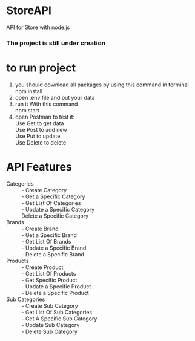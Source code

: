 # StoreAPI
API for Store with node.js 
### The project is still under creation

# to run project 
<ol>
<li>you should download all packages by using this command in terminal <br>
    npm install</li>
<li>open .env file and put your data</li>
<li>run it With this command<br>
    npm start</li>
<li>open Postman to test it:<br>
    Use Get to get data<br>
    Use Post to add new<br>
    Use Put to update<br>
    Use Delete to delete</li>
</ol>

# API Features
<dl>
    <dt>Categories</dt>
    <dd>- Create Category</dd>
    <dd>- Get a Specific Category</dd>
    <dd>- Get List Of Categories</dd>
    <dd>- Update a Specific Category</dd>
    <dd>Delete a Specific Category</dd>
    <dt>Brands</dt>
    <dd>- Create Brand</dd>
    <dd>- Get a Specific Brand</dd>
    <dd>- Get List Of Brands</dd>
    <dd>- Update a Specific Brand</dd>
    <dd>- Delete a Specific Brand</dd>
    <dt>Products</dt>
    <dd>- Create Product</dd>
    <dd>- Get List Of Products</dd>
    <dd>- Get Specific Product</dd>
    <dd>- Update a Specific Product</dd>
    <dd>- Delete a Specific Product</dd>
    <dt>Sub Categories</dt>
    <dd>- Create Sub Category</dd>
    <dd>- Get List Of Sub Categories</dd>
    <dd>- Get A Specific Sub Category</dd>
    <dd>- Update Sub Category</dd>
    <dd>- Delete Sub Category</dd>
</dl>
